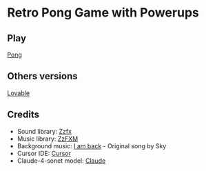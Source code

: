 # Retro Pong Game with Powerups

## Play

[Pong](http://hoangtran99.is-a.dev/Pong/)

## Others versions

[Lovable](https://retro-ai-pong-chaos.lovable.app/)

## Credits

- Sound library: [Zzfx](https://killedbyapixel.github.io/ZzFX/)
- Music library: [ZzFXM](https://keithclark.github.io/ZzFXM/)
- Background music: [I am back](https://keithclark.github.io/ZzFXM/) - Original song by Sky
- Cursor IDE: [Cursor](https://www.cursor.com/)
- Claude-4-sonet model: [Claude](https://www.anthropic.com/claude/sonnet)
